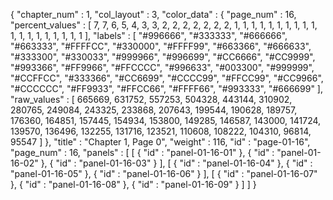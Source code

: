 {
  "chapter_num" : 1,
  "col_layout" : 3,
  "color_data" : {
    "page_num" : 16,
    "percent_values" : [
      7,
      7,
      6,
      5,
      4,
      3,
      3,
      2,
      2,
      2,
      2,
      2,
      2,
      2,
      1,
      1,
      1,
      1,
      1,
      1,
      1,
      1,
      1,
      1,
      1,
      1,
      1,
      1,
      1,
      1,
      1,
      1,
      1
    ],
    "labels" : [
      "#996666",
      "#333333",
      "#666666",
      "#663333",
      "#FFFFCC",
      "#330000",
      "#FFFF99",
      "#663366",
      "#666633",
      "#333300",
      "#330033",
      "#999966",
      "#996699",
      "#CC6666",
      "#CC9999",
      "#993366",
      "#FF9966",
      "#FFCCCC",
      "#996633",
      "#003300",
      "#999999",
      "#CCFFCC",
      "#333366",
      "#CC6699",
      "#CCCC99",
      "#FFCC99",
      "#CC9966",
      "#CCCCCC",
      "#FF9933",
      "#FFCC66",
      "#FFFF66",
      "#993333",
      "#666699"
    ],
    "raw_values" : [
      665669,
      631752,
      557253,
      504328,
      443144,
      310902,
      280765,
      249084,
      243325,
      233868,
      207643,
      199544,
      190628,
      189757,
      176360,
      164851,
      157445,
      154934,
      153800,
      149285,
      146587,
      143000,
      141724,
      139570,
      136496,
      132255,
      131716,
      123521,
      110608,
      108222,
      104310,
      96814,
      95547
    ]
  },
  "title" : "Chapter 1, Page 0",
  "weight" : 116,
  "id" : "page-01-16",
  "page_num" : 16,
  "panels" : [
    [
      {
        "id" : "panel-01-16-01"
      },
      {
        "id" : "panel-01-16-02"
      },
      {
        "id" : "panel-01-16-03"
      }
    ],
    [
      {
        "id" : "panel-01-16-04"
      },
      {
        "id" : "panel-01-16-05"
      },
      {
        "id" : "panel-01-16-06"
      }
    ],
    [
      {
        "id" : "panel-01-16-07"
      },
      {
        "id" : "panel-01-16-08"
      },
      {
        "id" : "panel-01-16-09"
      }
    ]
  ]
}
